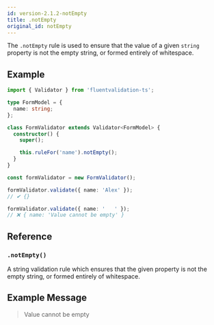 ```yaml
---
id: version-2.1.2-notEmpty
title: .notEmpty
original_id: notEmpty
---
```


The `.notEmpty` rule is used to ensure that the value of a given `string` property is not the empty string, or formed entirely of whitespace.

## Example

```typescript
import { Validator } from 'fluentvalidation-ts';

type FormModel = {
  name: string;
};

class FormValidator extends Validator<FormModel> {
  constructor() {
    super();

    this.ruleFor('name').notEmpty();
  }
}

const formValidator = new FormValidator();

formValidator.validate({ name: 'Alex' });
// ✔ {}

formValidator.validate({ name: '   ' });
// ❌ { name: 'Value cannot be empty' }
```

## Reference

### `.notEmpty()`

A string validation rule which ensures that the given property is not the empty string, or formed entirely of whitespace.

## Example Message

> Value cannot be empty
